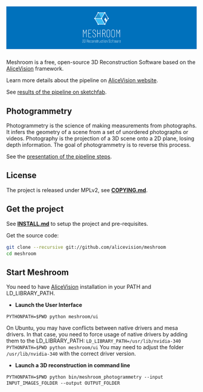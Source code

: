 # ![Meshroom - 3D Reconstruction Sofware](/docs/logo/banner-meshroom.png)

Meshroom is a free, open-source 3D Reconstruction Software based on the [AliceVision](https://github.com/alicevision/AliceVision) framework.

Learn more details about the pipeline on [AliceVision website](http://alicevision.github.io).

See [results of the pipeline on sketchfab](http://sketchfab.com/AliceVision).


## Photogrammetry

Photogrammetry is the science of making measurements from photographs.
It infers the geometry of a scene from a set of unordered photographs or videos.
Photography is the projection of a 3D scene onto a 2D plane, losing depth information.
The goal of photogrammetry is to reverse this process.

See the [presentation of the pipeline steps](http://alicevision.github.io/#photogrammetry).


## License

The project is released under MPLv2, see [**COPYING.md**](COPYING.md).


## Get the project

See [**INSTALL.md**](INSTALL.md) to setup the project and pre-requisites.

Get the source code:
```bash
git clone --recursive git://github.com/alicevision/meshroom
cd meshroom
```


## Start Meshroom

You need to have [AliceVision](https://github.com/alicevision/AliceVision) installation in your PATH and LD_LIBRARY_PATH.

 - __Launch the User Interface__

```
PYTHONPATH=$PWD python meshroom/ui
```

On Ubuntu, you may have conflicts between native drivers and mesa drivers. In that case, you need to force usage of native drivers by adding them to the LD_LIBRARY_PATH:
`LD_LIBRARY_PATH=/usr/lib/nvidia-340 PYTHONPATH=$PWD python meshroom/ui`
You may need to adjust the folder `/usr/lib/nvidia-340` with the correct driver version.

 - __Launch a 3D reconstruction in command line__

```
PYTHONPATH=$PWD python bin/meshroom_photogrammetry --input INPUT_IMAGES_FOLDER --output OUTPUT_FOLDER
```

